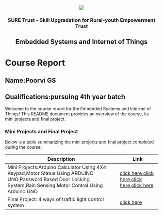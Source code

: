 <!-- PROJECT LOGO -->
<br />

<div align="center">
   <img src='https://user-images.githubusercontent.com/73131499/166115643-d3187f47-d38f-41b2-ae42-5ecbbc60de14.png' />


<h3 align="center">SURE Trust - Skill Upgradation for Rural-youth Empowerment Trust</h3>
  <h2>Embedded Systems and Internet of Things </h2>
</div>

# Course Report

## Name:Poorvi GS

## Qualifications:pursuing 4th year batch

Welcome to the course report for the Embedded Systems and Internet of Things! This README document provides an overview of the course, its mini projects and final project.

### Mini Projects and Final Project

Below is a table summarizing the mini projects and final project completed during the course:

| Description                               | Link                                    |
|-------------------------------------------|-----------------------------------------|
| Mini Projects:Arduino Calculator Using 4X4 Keypad,Motor Status Using ARDUINO UNO,Password Based Door Locking System,Rain Sensing Motor Control Using Arduino UNO     | [click here](https://github.com/Poorvi-git1/G6_ES/tree/main/Mini%20Projects/Poorvi%20GS/Arduino%20Calculator%20Using%204x4%20Keypad),[click here](https://github.com/Poorvi-git1/G6_ES/tree/main/Mini%20Projects/Poorvi%20GS/MOTOR%20STATUS%20USING%20ARDUINO%20UNO),[click here](https://github.com/Poorvi-git1/G6_ES/tree/main/Mini%20Projects/Poorvi%20GS/Password%20based%20Door%20Locking%20System),[click here](https://github.com/Poorvi-git1/G6_ES/tree/main/Mini%20Projects/Poorvi%20GS/Rain%20Sensing%20Motor%20Control%20using%20Arduino%20UNO)       |
| Final Project: 4 ways of traffic light control system       |[click here](https://github.com/Poorvi-git1/G6_ES/tree/main/Final%20Capstone%20Project/Poorvi%20GS/4%20ways%20of%20traffic%20light%20control%20system) |